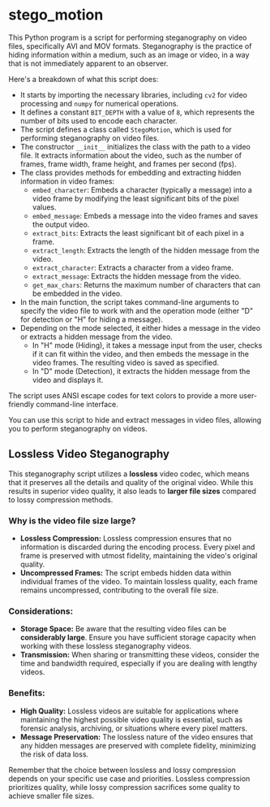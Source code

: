 # stego_motion

This Python program is a script for performing steganography on video files, specifically AVI and MOV formats. Steganography is the practice of hiding information within a medium, such as an image or video, in a way that is not immediately apparent to an observer.

Here's a breakdown of what this script does:

- It starts by importing the necessary libraries, including `cv2` for video processing and `numpy` for numerical operations.
- It defines a constant `BIT_DEPTH` with a value of `8`, which represents the number of bits used to encode each character.
- The script defines a class called `StegoMotion`, which is used for performing steganography on video files.
- The constructor `__init__` initializes the class with the path to a video file. It extracts information about the video, such as the number of frames, frame width, frame height, and frames per second (fps).
- The class provides methods for embedding and extracting hidden information in video frames:
  - `embed_character`: Embeds a character (typically a message) into a video frame by modifying the least significant bits of the pixel values.
  - `embed_message`: Embeds a message into the video frames and saves the output video.
  - `extract_bits`: Extracts the least significant bit of each pixel in a frame.
  - `extract_length`: Extracts the length of the hidden message from the video.
  - `extract_character`: Extracts a character from a video frame.
  - `extract_message`: Extracts the hidden message from the video.
  - `get_max_chars`: Returns the maximum number of characters that can be embedded in the video.
- In the main function, the script takes command-line arguments to specify the video file to work with and the operation mode (either "D" for detection or "H" for hiding a message).
- Depending on the mode selected, it either hides a message in the video or extracts a hidden message from the video.
  - In "H" mode (Hiding), it takes a message input from the user, checks if it can fit within the video, and then embeds the message in the video frames. The resulting video is saved as specified.
  - In "D" mode (Detection), it extracts the hidden message from the video and displays it.

The script uses ANSI escape codes for text colors to provide a more user-friendly command-line interface.

You can use this script to hide and extract messages in video files, allowing you to perform steganography on videos.

## Lossless Video Steganography

This steganography script utilizes a **lossless** video codec, which means that it preserves all the details and quality of the original video. While this results in superior video quality, it also leads to **larger file sizes** compared to lossy compression methods.

### Why is the video file size large?

- **Lossless Compression:** Lossless compression ensures that no information is discarded during the encoding process. Every pixel and frame is preserved with utmost fidelity, maintaining the video's original quality.
- **Uncompressed Frames:** The script embeds hidden data within individual frames of the video. To maintain lossless quality, each frame remains uncompressed, contributing to the overall file size.

### Considerations:

- **Storage Space:** Be aware that the resulting video files can be **considerably large**. Ensure you have sufficient storage capacity when working with these lossless steganography videos.
- **Transmission:** When sharing or transmitting these videos, consider the time and bandwidth required, especially if you are dealing with lengthy videos.

### Benefits:

- **High Quality:** Lossless videos are suitable for applications where maintaining the highest possible video quality is essential, such as forensic analysis, archiving, or situations where every pixel matters.
- **Message Preservation:** The lossless nature of the video ensures that any hidden messages are preserved with complete fidelity, minimizing the risk of data loss.

Remember that the choice between lossless and lossy compression depends on your specific use case and priorities. Lossless compression prioritizes quality, while lossy compression sacrifices some quality to achieve smaller file sizes.
